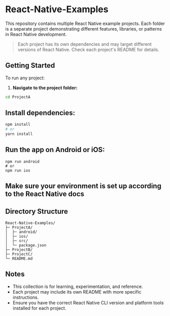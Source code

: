 # React-Native-Examples

This repository contains multiple React Native example projects. Each folder is a separate project demonstrating different features, libraries, or patterns in React Native development.

<!-- ## Projects Overview

| Project Name | Description | Location |
|--------------|-------------|----------|
| ProjectA | Example app showing navigation patterns | `ProjectA/` |
| ProjectB | Demo app using Redux and API integration | `ProjectB/` |
| ProjectC | Simple UI components showcase | `ProjectC/` | -->

> Each project has its own dependencies and may target different versions of React Native. Check each project's README for details.

## Getting Started

To run any project:

1. **Navigate to the project folder:**

```bash
cd ProjectA
```

## Install dependencies:

```bash
npm install
# or
yarn install
```

## Run the app on Android or iOS:

```
npm run android
# or
npm run ios
```

## Make sure your environment is set up according to the React Native docs

## Directory Structure

```
React-Native-Examples/
├─ ProjectA/
│  ├─ android/
│  ├─ ios/
│  ├─ src/
│  └─ package.json
├─ ProjectB/
├─ ProjectC/
└─ README.md
```

## Notes

- This collection is for learning, experimentation, and reference.
- Each project may include its own README with more specific instructions.
- Ensure you have the correct React Native CLI version and platform tools installed for each project.
